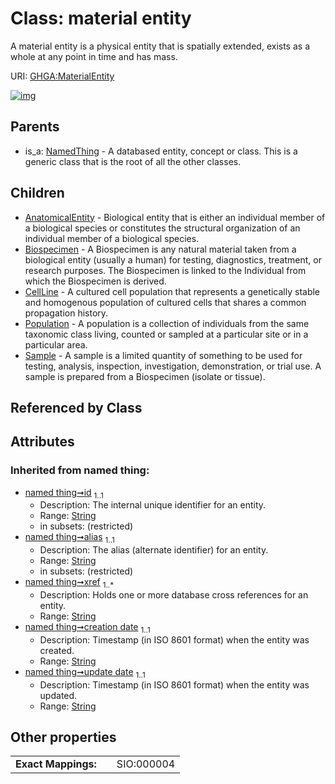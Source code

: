 
# Class: material entity


A material entity is a physical entity that is spatially extended, exists as a whole at any point in time and has mass.

URI: [GHGA:MaterialEntity](https://w3id.org/GHGA/MaterialEntity)


[![img](https://yuml.me/diagram/nofunky;dir:TB/class/[Sample],[Population],[NamedThing],[MaterialEntity&#124;id(i):string;alias(i):string;xref(i):string%20%2B;creation_date(i):string;update_date(i):string;schema_type(i):string;schema_version(i):string]^-[Sample],[MaterialEntity]^-[Population],[MaterialEntity]^-[CellLine],[MaterialEntity]^-[Biospecimen],[MaterialEntity]^-[AnatomicalEntity],[NamedThing]^-[MaterialEntity],[CellLine],[Biospecimen],[AnatomicalEntity])](https://yuml.me/diagram/nofunky;dir:TB/class/[Sample],[Population],[NamedThing],[MaterialEntity&#124;id(i):string;alias(i):string;xref(i):string%20%2B;creation_date(i):string;update_date(i):string;schema_type(i):string;schema_version(i):string]^-[Sample],[MaterialEntity]^-[Population],[MaterialEntity]^-[CellLine],[MaterialEntity]^-[Biospecimen],[MaterialEntity]^-[AnatomicalEntity],[NamedThing]^-[MaterialEntity],[CellLine],[Biospecimen],[AnatomicalEntity])

## Parents

 *  is_a: [NamedThing](NamedThing.md) - A databased entity, concept or class. This is a generic class that is the root of all the other classes.

## Children

 * [AnatomicalEntity](AnatomicalEntity.md) - Biological entity that is either an individual member of a biological species or constitutes the structural organization of an individual member of a biological species.
 * [Biospecimen](Biospecimen.md) - A Biospecimen is any natural material taken from a biological entity (usually a human) for testing, diagnostics, treatment, or research purposes. The Biospecimen is linked to the Individual from which the Biospecimen is derived.
 * [CellLine](CellLine.md) - A cultured cell population that represents a genetically stable and homogenous population of cultured cells that shares a common propagation history.
 * [Population](Population.md) - A population is a collection of individuals from the same taxonomic class living, counted or sampled at a particular site or in a particular area.
 * [Sample](Sample.md) - A sample is a limited quantity of something to be used for testing, analysis, inspection, investigation, demonstration, or trial use. A sample is prepared from a Biospecimen (isolate or tissue).

## Referenced by Class


## Attributes


### Inherited from named thing:

 * [named thing➞id](named_thing_id.md)  <sub>1..1</sub>
     * Description: The internal unique identifier for an entity.
     * Range: [String](types/String.md)
     * in subsets: (restricted)
 * [named thing➞alias](named_thing_alias.md)  <sub>1..1</sub>
     * Description: The alias (alternate identifier) for an entity.
     * Range: [String](types/String.md)
     * in subsets: (restricted)
 * [named thing➞xref](named_thing_xref.md)  <sub>1..\*</sub>
     * Description: Holds one or more database cross references for an entity.
     * Range: [String](types/String.md)
 * [named thing➞creation date](named_thing_creation_date.md)  <sub>1..1</sub>
     * Description: Timestamp (in ISO 8601 format) when the entity was created.
     * Range: [String](types/String.md)
 * [named thing➞update date](named_thing_update_date.md)  <sub>1..1</sub>
     * Description: Timestamp (in ISO 8601 format) when the entity was updated.
     * Range: [String](types/String.md)

## Other properties

|  |  |  |
| --- | --- | --- |
| **Exact Mappings:** | | SIO:000004 |

